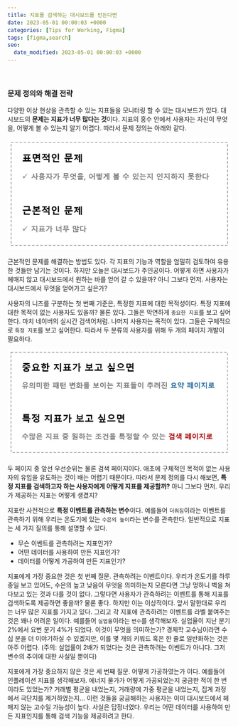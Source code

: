 ```yaml
---
title: 지표를 검색하는 대시보드를 만든다면  
date: 2023-05-01 00:00:03 +0000
categories: [Tips for Working, Figma]
tags: [figma,search]
seo:
  date_modified: 2023-05-01 00:00:03 +0000
---
```


<br>

### <b>문제 정의와 해결 전략</b>  

다양한 이상 현상을 관측할 수 있는 지표들을 모니터링 할 수 있는 대시보드가 있다. 대시보드의 **문제는 지표가 너무 많다는 것**이다. 지표의 홍수 안에서 사용자는 자신이 무엇을, 어떻게 볼 수 있는지 알기 어렵다. 따라서 문제 정의는 아래와 같다.  

<img src="/assets/img/wt/searchui/searchui1.jpg">  

근본적인 문제를 해결하는 방법도 있다. 각 지표의 기능과 역할을 엄밀히 검토하여 유용한 것들만 남기는 것이다. 하지만 오늘은 대시보드가 주인공이다. 어떻게 하면 사용자가 헤매지 않고 대시보드에서 원하는 바를 얻어 갈 수 있을까? 아니 그보다 먼저. 사용자는 대시보드에서 무엇을 얻어가고 싶은가?  

사용자의 니즈를 구분하는 첫 번째 기준은, 특정한 지표에 대한 목적성이다. 특정 지표에 대한 목적이 없는 사용자도 있을까? 물론 있다. 그들은 막연하게 `중요한 지표`를 보고 싶어한다. 마치 네이버의 실시간 검색어처럼. 나머지 사용자는 목적이 있다. 그들은 구체적으로 `특정 지표`를 보고 싶어한다. 따라서 두 분류의 사용자를 위해 두 개의 페이지 개발이 필요하다.  

<img src="/assets/img/wt/searchui/searchui2.jpg">  

두 페이지 중 앞선 우선순위는 물론 검색 페이지이다. 애초에 구체적인 목적이 없는 사용자의 유입을 유도하는 것이 배는 어렵기 때문이다. 따라서 문제 정의를 다시 해보면, **특정 지표를 검색하고자 하는 사용자에게 어떻게 지표를 제공할까?** 아니 그보다 먼저. 우리가 제공하는 지표는 어떻게 생겼지?  

지표란 사전적으로 **특정 이벤트를 관측하는 변수**이다. 예를들어 `더워짐`이라는 이벤트를 관측하기 위해 우리는 온도기에 있는 `수은의 높이`라는 변수를 관측한다. 일반적으로 지표는 세 가지 질의를 통해 설명할 수 있다.  

- 무슨 이벤트를 관측하려는 지표인가?  
- 어떤 데이터를 사용하여 만든 지표인가?  
- 데이터를 어떻게 가공하여 만든 지표인가?  

  

지표에게 가장 중요한 것은 첫 번째 질문. 관측하려는 이벤트이다. 우리가 온도기를 하루종일 보고 있어도, 수은의 높고 낮음이 무엇을 의미하는지 모른다면 그냥 멍하니 벽을 쳐다보고 있는 것과 다를 것이 없다. 그렇다면 사용자가 관측하려는 이벤트를 통해 지표를 검색하도록 제공하면 좋을까? 물론 좋다. 하지만 이는 이상적이다. 앞서 말한대로 우리는 너무 많은 지표를 가지고 있다. 그리고 각 지표에 관측하려는 이벤트를 라벨 붙여주는 것은 꽤나 어려운 일이다. 예를들어 `실업율`이라는 `변수`를 생각해보자. 실업율이 지난 분기 2%에서 요번 분기 4%가 되었다. 이것이 무엇을 의미하는가? 경제학 교수님이라면 수 십 분을 더 이야기하실 수 있겠지만, 이를 몇 개의 키워드 혹은 한 줄로 일반화하는 것은 아주 어렵다. (주의: 실업률이 2배가 되었다는 것은 관측하려는 이벤트가 아니다. 그저 변수의 추이에 대한 사실일 뿐이다)  

지표에게 가장 중요하지 않은 것은 세 번째 질문. 어떻게 가공하였는가 이다. 예를들어 인플레이션 지표를 생각해보자. 에너지 물가가 어떻게 가공되었는지 궁금한 적이 한 번이라도 있었는가? 거래별 평균을 내었는지, 거래량에 가중 평균을 내었는지, 집계 과정에서 극단치를 제거하였는지... 이런 것들을 궁금해하는 사용자는 이미 대시보드에서 헤매지 않는 고수일 가능성이 높다. 사실은 답정너였다. 우리는 어떤 데이터를 사용하여 만든 지표인지를 통해 검색 기능을 제공하려고 한다.

<br>
